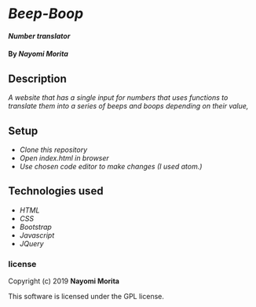 # _Beep-Boop_

#### _Number translator_

#### By _**Nayomi Morita**_

## Description

_A website that has a single input for numbers that uses functions to translate them into a series of beeps and boops depending on their value,_

## Setup

* _Clone this repository_
* _Open index.html in browser_
* _Use chosen code editor to make changes (I used atom.)_

## Technologies used
* _HTML_
* _CSS_
* _Bootstrap_
* _Javascript_
* _JQuery_

### license

Copyright (c) 2019 **Nayomi Morita**

This software is licensed under the GPL license.
